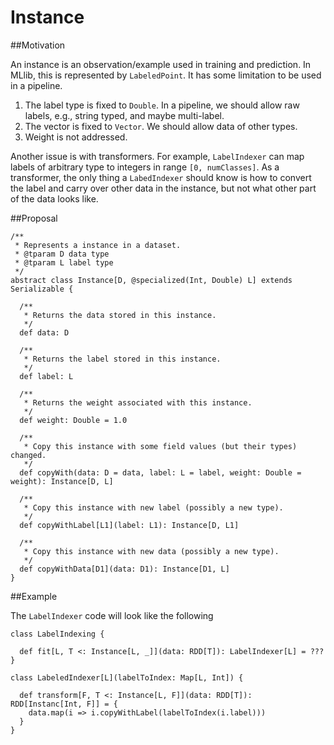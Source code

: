 Instance
===

##Motivation

An instance is an observation/example used in training and prediction. In MLlib, this is represented by `LabeledPoint`. It has some limitation to be used in a pipeline.
                                                                                  
1. The label type is fixed to `Double`. In a pipeline, we should allow raw labels, e.g., string typed, and maybe multi-label.
2. The vector is fixed to `Vector`. We should allow data of other types.
3. Weight is not addressed.

Another issue is with transformers. For example, `LabelIndexer` can map labels of arbitrary type to integers in range `[0, numClasses]`. As a transformer, the only thing a `LabedIndexer` should know is how to convert the label and carry over other data in the instance, but not what other part of the data looks like.

##Proposal

~~~
/**
 * Represents a instance in a dataset.
 * @tparam D data type
 * @tparam L label type
 */
abstract class Instance[D, @specialized(Int, Double) L] extends Serializable {

  /**
   * Returns the data stored in this instance.
   */
  def data: D

  /**
   * Returns the label stored in this instance.
   */
  def label: L

  /**
   * Returns the weight associated with this instance.
   */
  def weight: Double = 1.0

  /**
   * Copy this instance with some field values (but their types) changed.
   */
  def copyWith(data: D = data, label: L = label, weight: Double = weight): Instance[D, L]

  /**
   * Copy this instance with new label (possibly a new type).
   */
  def copyWithLabel[L1](label: L1): Instance[D, L1]

  /**
   * Copy this instance with new data (possibly a new type).
   */
  def copyWithData[D1](data: D1): Instance[D1, L]
}
~~~

##Example

The `LabelIndexer` code will look like the following

~~~
class LabelIndexing {

  def fit[L, T <: Instance[L, _]](data: RDD[T]): LabelIndexer[L] = ???
}

class LabeledIndexer[L](labelToIndex: Map[L, Int]) {

  def transform[F, T <: Instance[L, F]](data: RDD[T]): RDD[Instanc[Int, F]] = {
    data.map(i => i.copyWithLabel(labelToIndex(i.label)))
  }
}
~~~

